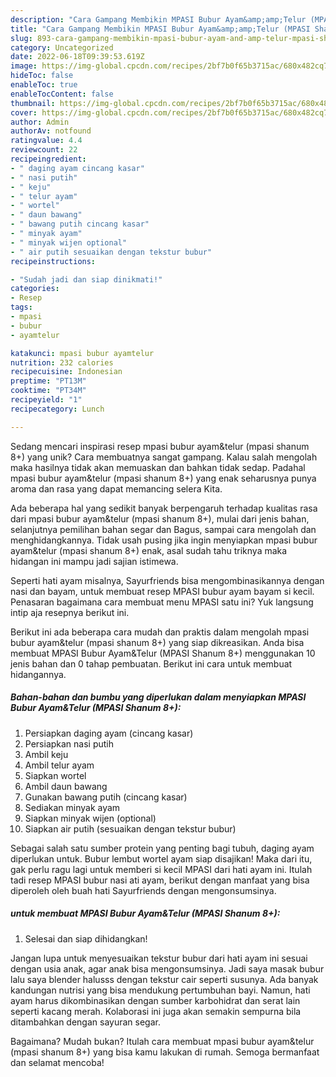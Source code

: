 ```yaml
---
description: "Cara Gampang Membikin MPASI Bubur Ayam&amp;amp;Telur (MPASI Shanum 8+) yang Lezat"
title: "Cara Gampang Membikin MPASI Bubur Ayam&amp;amp;Telur (MPASI Shanum 8+) yang Lezat"
slug: 893-cara-gampang-membikin-mpasi-bubur-ayam-and-amp-telur-mpasi-shanum-8-yang-lezat
category: Uncategorized
date: 2022-06-18T09:39:53.619Z
image: https://img-global.cpcdn.com/recipes/2bf7b0f65b3715ac/680x482cq70/mpasi-bubur-ayamtelur-mpasi-shanum-8-foto-resep-utama.jpg
hideToc: false
enableToc: true
enableTocContent: false
thumbnail: https://img-global.cpcdn.com/recipes/2bf7b0f65b3715ac/680x482cq70/mpasi-bubur-ayamtelur-mpasi-shanum-8-foto-resep-utama.jpg
cover: https://img-global.cpcdn.com/recipes/2bf7b0f65b3715ac/680x482cq70/mpasi-bubur-ayamtelur-mpasi-shanum-8-foto-resep-utama.jpg
author: Admin
authorAv: notfound
ratingvalue: 4.4
reviewcount: 22
recipeingredient:
- " daging ayam cincang kasar"
- " nasi putih"
- " keju"
- " telur ayam"
- " wortel"
- " daun bawang"
- " bawang putih cincang kasar"
- " minyak ayam"
- " minyak wijen optional"
- " air putih sesuaikan dengan tekstur bubur"
recipeinstructions:

- "Sudah jadi dan siap dinikmati!"
categories:
- Resep
tags:
- mpasi
- bubur
- ayamtelur

katakunci: mpasi bubur ayamtelur 
nutrition: 232 calories
recipecuisine: Indonesian
preptime: "PT13M"
cooktime: "PT34M"
recipeyield: "1"
recipecategory: Lunch

---
```





Sedang mencari inspirasi resep mpasi bubur ayam&amp;telur (mpasi shanum 8+) yang unik? Cara membuatnya sangat gampang. Kalau salah mengolah maka hasilnya tidak akan memuaskan dan bahkan tidak sedap. Padahal mpasi bubur ayam&amp;telur (mpasi shanum 8+) yang enak seharusnya punya aroma dan rasa yang dapat memancing selera Kita.





Ada beberapa hal yang sedikit banyak berpengaruh terhadap kualitas rasa dari mpasi bubur ayam&amp;telur (mpasi shanum 8+), mulai dari jenis bahan, selanjutnya pemilihan bahan segar dan Bagus, sampai cara mengolah dan menghidangkannya. Tidak usah pusing jika ingin menyiapkan mpasi bubur ayam&amp;telur (mpasi shanum 8+) enak,      asal sudah tahu triknya maka hidangan ini mampu jadi sajian istimewa.














Seperti hati ayam misalnya, Sayurfriends bisa mengombinasikannya dengan nasi dan bayam, untuk membuat resep MPASI bubur ayam bayam si kecil. Penasaran bagaimana cara membuat menu MPASI satu ini? Yuk langsung intip aja resepnya berikut ini.






Berikut ini ada beberapa cara mudah dan praktis dalam mengolah mpasi bubur ayam&amp;telur (mpasi shanum 8+) yang siap dikreasikan. Anda bisa membuat MPASI Bubur Ayam&amp;Telur (MPASI Shanum 8+) menggunakan 10 jenis bahan dan 0 tahap pembuatan. Berikut ini cara untuk membuat hidangannya.

<!--inarticleads1-->

##### Bahan-bahan dan bumbu yang diperlukan dalam menyiapkan MPASI Bubur Ayam&amp;Telur (MPASI Shanum 8+):

1. Persiapkan  daging ayam (cincang kasar)
1. Persiapkan  nasi putih
1. Ambil  keju
1. Ambil  telur ayam
1. Siapkan  wortel
1. Ambil  daun bawang
1. Gunakan  bawang putih (cincang kasar)
1. Sediakan  minyak ayam
1. Siapkan  minyak wijen (optional)
1. Siapkan  air putih (sesuaikan dengan tekstur bubur)


Sebagai salah satu sumber protein yang penting bagi tubuh, daging ayam diperlukan untuk. Bubur lembut wortel ayam siap disajikan! Maka dari itu, gak perlu ragu lagi untuk memberi si kecil MPASI dari hati ayam ini. Itulah tadi resep MPASI bubur nasi ati ayam, berikut dengan manfaat yang bisa diperoleh oleh buah hati Sayurfriends dengan mengonsumsinya. 

<!--inarticleads2-->

#####  untuk membuat MPASI Bubur Ayam&amp;Telur (MPASI Shanum 8+):


1. Selesai dan siap dihidangkan!

Jangan lupa untuk menyesuaikan tekstur bubur dari hati ayam ini sesuai dengan usia anak, agar anak bisa mengonsumsinya. Jadi saya masak bubur lalu saya blender halusss dengan tekstur cair seperti susunya. Ada banyak kandungan nutrisi yang bisa mendukung pertumbuhan bayi. Namun, hati ayam harus dikombinasikan dengan sumber karbohidrat dan serat lain seperti kacang merah. Kolaborasi ini juga akan semakin sempurna bila ditambahkan dengan sayuran segar. 

Bagaimana? Mudah bukan? Itulah cara membuat mpasi bubur ayam&amp;telur (mpasi shanum 8+) yang bisa kamu lakukan di rumah. Semoga bermanfaat dan selamat mencoba!
